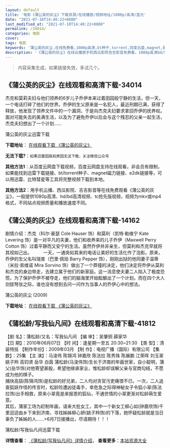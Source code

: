 ```yaml
---
layout: default
title: '电影《蒲公英的灰尘》下载资源/在线播放/视频地址/1080p/高清/蓝光'
date: "2021-07-10T14:40:22+0800"
last_modified_at: "2021-07-10T14:40:22+0800"
permalink: /34014/
categories: 电影
cover:
tags: 电影
keywords: '蒲公英的灰尘,在线免费看,1080p高清,bt种子,torrent,百度云盘,magnet,磁力链,迅雷下载资源'
description: '《蒲公英的灰尘》在线云播放手机西瓜影院吉吉影音免费看，1080p高清bd/hd未删减完整版和tc抢先枪版，mkv/mp4格式，附带bt/torrent种子、magnet/磁力链、百度云盘、网盘资源迅雷下载链接'
---
```


>内容采集生成，如果链接失效，多试几个。


## 《蒲公英的灰尘》在线观看和高清下载-34014

杰克和莫莉夫妇与他们领养的6岁儿子乔伊本来过着田园般宁静的生活，但一天，一个电话打碎了他们的世界。乔伊的生父原来是一名犯人，最近刑期已满，获得了释放，他发现了领养文件中的一个漏洞，于是向杰克夫妇要求拿回乔伊的抚养权。面对可能失去的美满生活，以及为了避免乔伊以后会与这个残忍的父亲一起生活，杰克夫妇想出了一个计划&hellip;…


蒲公英的灰尘迅雷下载

**下载地址**： [在线观看下载 《蒲公英的灰尘》](https://www.993dy.com//vod-detail-id-14887.html) 


**无法下载?**：`如果迅雷因版权原因无法下载，关注微信公众号 `

**其他方法1**：从百度云网盘下载视频，百度云网盘支持在线观看，非会员有限制，如果能找到迅雷下载链接、bt/torrent种子、magnet磁力链接、e2dk链接等，可以用迅雷、比特彗星等工具将完整视频下载到本地。

**其他方法2**：用手机云播、西瓜影院、吉吉影音等在线免费观看《蒲公英的灰尘》，一般提供1080p高清、hd/bd高清视频、tc抢先版视频，视频为mkv或mp4格式，不同站点视频质量和播放速度不同。


## 《蒲公英的灰尘》在线观看和高清下载-14162

剧情介绍：杰克（科尔·豪瑟 Cole Hauser 饰）和莫利（凯特·勒维宁 Kate Levering 饰）是一对平凡的夫妻，他们和收养来的儿子乔伊（Maxwell Perry Cotton 饰）过着平静而又安宁的生活。虽然乔伊并非亲生，但莫利和杰克早就将其视如己出。  　　一天，一通突如其来的电话让美好的生活化作了泡影。原来，乔伊的生父名叫瑞普（巴里·佩珀 Barry Pepper 饰），刚刚出狱的他同妻子温蒂（米拉·索维诺 Mira Sorvino 饰）做出了一个莽撞的决定，他们决定将乔伊从莫利和杰克的身边带走，去建立属于他们的新家庭。这一消息使夫妻二人陷入了极度恐慌，为了保护乔伊不被夺走，他们的脑海里开始酝酿出了一个计划。而在四个大人剑拔弩张之际，谁也没有想到去问一问作为当事人的乔伊心中的想法。


蒲公英的灰尘 (2009)

**下载地址**： [在线观看下载 《蒲公英的灰尘》](https://www.btbtdy.me/btdy/dy5383.html) 


## 《蒲松龄/写我仙凡间》在线观看和高清下载-41812

【剧 名】：蒲松龄/又名：写我仙凡间 【编 审】：吴肇铜 薛家华<br />【日 期】：2010年06月07日 【时 间】：逢星期一至五 20:30~21:30 【类 型】：清装特技 【制作年份】：2009年03月 【制 作】：电视广播（国际）有限公司 【集 数】：25集 【主 演】：马浚伟 陈锦鸿 钟嘉欣 陈法拉 陈秀珠 陈展鹏 江荣晖 刘玉翠 姚子羚 高钧贤 岳华 白茵 蒲松龄(马浚伟饰)生长于济南的年画世家，自小聪明，蒲父(岳华饰)对他寄望甚殷，希望他继承家业，惟松龄却误解父亲与官商勾结，不愿成为他的棋子。<br />捕快高喆(陈锦鸿饰)是松龄的好兄弟，二人均对贪官污吏痛恨不已。一次，二人追查狐妖作怪的传言时，松龄险遭凶徒毒手，幸危急之际得神秘女子令狐小翠(陈法拉饰)出手相救，原来小翠竟是来报恩的狐仙，不通世情的小翠更渐对松龄萌生爱意。<br />其后，蒲家工场为赶制年画，请来大批女工，其中一个新女工柳心如(钟嘉欣饰)千里迢迢由乡下来到济南，寻找姊姊柳心妍(姚子羚饰)的下落，她怀疑松龄就是当日辜负了姊姊的人……>6月7日接播出，尽请期待！！！


蒲松龄/写我仙凡间迅雷下载

**详情查看**： [《蒲松龄/写我仙凡间》详情介绍](/movie/41812/)， **查看更多**：[本站资源大全](/movie/t/all/)

